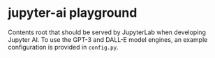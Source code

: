 # jupyter-ai playground

Contents root that should be served by JupyterLab when developing Jupyter AI. To
use the GPT-3 and DALL-E model engines, an example configuration is provided in
`config.py`.
